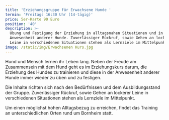 ```yaml
---
title: 'Erziehungsgruppe für Erwachsene Hunde '
termin: 'Freitags 16:30 Uhr (14-tägig)'
price: 5er-Karte 90 Euro
position: '40'
description: >-
  Übung und Festigung der Erziehung in alltagsnahen Situationen und in
  Anwesenheit anderer Hunde. Zuverlässiger Rückruf, sowie Gehen an lockerer
  Leine in verschiedenen Situationen stehen als Lernziele im Mittelpunkt.
image: /static/img/Erwachsenen Kurs.jpg
---
```

Hund und Mensch lernen ihr Leben lang. Neben der Freude am Zusammensein mit dem Hund geht es im Erziehungskurs darum, die Erziehung des Hundes zu trainieren und diese in der Anwesenheit anderer Hunde immer wieder zu üben und zu festigen.

Die Inhalte richten sich nach den Bedürfnissen und dem Ausbildungsstand der Gruppe. Zuverlässiger Rückruf, sowie Gehen an lockerer Leine in verschiedenen Situationen stehen als Lernziele im Mittelpunkt.

Um einen möglichst hohen Alltagsbezug zu erreichen, findet das Training an unterschiedlichen Orten rund um Bornheim statt.
